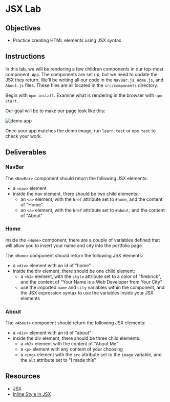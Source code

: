 # JSX Lab

## Objectives

- Practice creating HTML elements using JSX syntax

## Instructions

In this lab, we will be rendering a few children components in our top-most
component: `App`. The components are set up, but we need to update the JSX they
return. We'll be writing all our code in the `NavBar.js`, `Home.js`, and
`About.js` files. These files are all located in the `src/components` directory.

Begin with `npm install`. Examine what is rendering in the browser with
`npm start`.

Our goal will be to make our page look like this:

![demo app](https://raw.githubusercontent.com/learn-co-curriculum/react-hooks-jsx-lab/master/images/demo.png)

Once your app matches the demo image, run `learn test` or `npm test` to check
your work.

## Deliverables

### NavBar

The `<NavBar>` component should return the following JSX elements:

- a `<nav>` element
- inside the nav element, there should be two child elements:
  - an `<a>` element, with the `href` attribute set to `#home`, and the content
    of "Home"
  - an `<a>` element, with the `href` attribute set to `#about`, and the content
    of "About"

### Home

Inside the `<Home>` component, there are a couple of variables defined that will
allow you to insert your name and city into the portfolio page.

The `<Home>` component should return the following JSX elements:

- a `<div>` element with an id of "home"
- inside the div element, there should be one child element:
  - a `<h1>` element, with the `style` attribute set to a color of "firebrick",
    and the content of "Your Name is a Web Developer from Your City"
  - use the imported `name` and `city` variables within the component, and the
    JSX expression syntax to use the variables inside your JSX elements

### About

The `<About>` component should return the following JSX elements:

- a `<div>` element with an id of "about"
- inside the div element, there should be three child elements:
  - a `<h2>` element with the content of "About Me"
  - a `<p>` element with any content of your choosing
  - a `<img>` element with the `src` attribute set to the `image` variable, and
    the `alt` attribute set to "I made this"

## Resources

- [JSX](https://reactjs.org/docs/introducing-jsx.html)
- [Inline Style in JSX](https://reactjs.org/docs/dom-elements.html#style)
